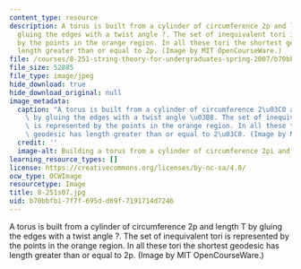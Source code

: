 ```yaml
---
content_type: resource
description: A torus is built from a cylinder of circumference 2p and length T by
  gluing the edges with a twist angle ?. The set of inequivalent tori is represented
  by the points in the orange region. In all these tori the shortest geodesic has
  length greater than or equal to 2p. (Image by MIT OpenCourseWare.)
file: /courses/8-251-string-theory-for-undergraduates-spring-2007/b70bbfb17f7f695dd69f7191714d7246_8-251s07.jpg
file_size: 52885
file_type: image/jpeg
hide_download: true
hide_download_original: null
image_metadata:
  caption: "A torus is built from a cylinder of circumference 2\u03C0 and length T\
    \ by gluing the edges with a twist angle \u03B8. The set of inequivalent tori\
    \ is represented by the points in the orange region. In all these tori the shortest\
    \ geodesic has length greater than or equal to 2\u03C0. (Image by MIT OpenCourseWare.)"
  credit: ''
  image-alt: Building a torus from a cylinder of circumference 2pi and length T.
learning_resource_types: []
license: https://creativecommons.org/licenses/by-nc-sa/4.0/
ocw_type: OCWImage
resourcetype: Image
title: 8-251s07.jpg
uid: b70bbfb1-7f7f-695d-d69f-7191714d7246
---
```

A torus is built from a cylinder of circumference 2p and length T by gluing the edges with a twist angle ?. The set of inequivalent tori is represented by the points in the orange region. In all these tori the shortest geodesic has length greater than or equal to 2p. (Image by MIT OpenCourseWare.)